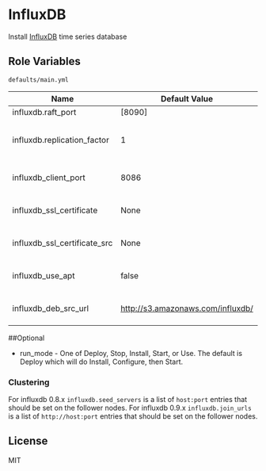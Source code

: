 # InfluxDB

Install [InfluxDB](http://influxdb.org/) time series database

## Role Variables

`defaults/main.yml`

| Name                        | Default Value | Description                                                      |
|-----------------------------|---------------|------------------------------------------------------------------|
| influxdb.raft_port          | [8090]        | Port used for raft                                               |
| influxdb.replication_factor | 1             | How many servers in the cluster should have a copy of each shard |
| influxdb_client_port        | 8086          | The port for influxdb client connections                         |
| influxdb_ssl_certificate    | None          | If defined the influxdb_client_port will be set to SSL           |
| influxdb_ssl_certificate_src| None          | If defined the file at this location wil be copied to the host   |
| influxdb_use_apt            | false         | If true apt will be used to install influxdb                     |
| influxdb_deb_src_url        | http://s3.amazonaws.com/influxdb/ | If not using apt the url base to pull the deb from |


##Optional
- run_mode - One of Deploy, Stop, Install, Start, or Use. The default is Deploy which will do Install, Configure, then Start. 

### Clustering
For influxdb 0.8.x `influxdb.seed_servers` is a list of `host:port` entries that should be set on the follower nodes.
For influxdb 0.9.x `influxdb.join_urls` is a list of `http://host:port` entries that should be set on the follower nodes.

## License

MIT
